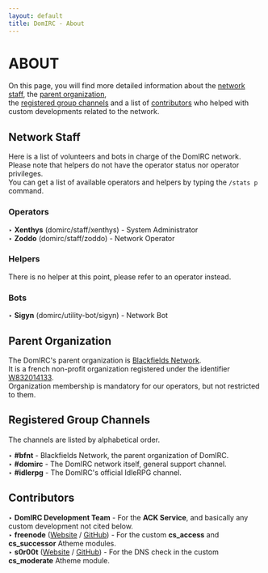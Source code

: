 ```yaml
---
layout: default
title: DomIRC - About
---
```


# ABOUT

On this page, you will find more detailed information about the [network staff](#network-staff), the [parent organization](#parent-organization),  
the [registered group channels](#registered-group-channels) and a list of [contributors](#contributors) who helped with custom developments related to the network.  


## Network Staff

Here is a list of volunteers and bots in charge of the DomIRC network.  
Please note that helpers do not have the operator status nor operator privileges.  
You can get a list of available operators and helpers by typing the `/stats p` command.  

### Operators

‣ **Xenthys** (domirc/staff/xenthys) - System Administrator  
‣ **Zoddo** (domirc/staff/zoddo) - Network Operator  

### Helpers

There is no helper at this point, please refer to an operator instead.  

### Bots

‣ **Sigyn** (domirc/utility-bot/sigyn) - Network Bot  


## Parent Organization

The DomIRC's parent organization is [Blackfields Network](https://blackfields.net).  
It is a french non-profit organization registered under the identifier [W832014133](https://www.journal-officiel.gouv.fr/association/index.php?ACTION=Rechercher&original_method=get&JTY_WALDEC=W832014133).  
Organization membership is mandatory for our operators, but not restricted to them.  


## Registered Group Channels

The channels are listed by alphabetical order.  

‣ **#bfnt** - Blackfields Network, the parent organization of DomIRC.  
‣ **#domirc** - The DomIRC network itself, general support channel.  
‣ **#idlerpg** - The DomIRC's official IdleRPG channel.  


## Contributors

‣ **DomIRC Development Team** - For the **ACK Service**, and basically any custom development not cited below.  
‣ **freenode** ([Website](https://freenode.net) / [GitHub](https://github.com/freenode)) - For the custom **cs_access** and **cs_successor** Atheme modules.  
‣ **s0r00t** ([Website](https://s0r00t.github.io) / [GitHub](https://github.com/s0r00t)) - For the DNS check in the custom **cs_moderate** Atheme module.  
